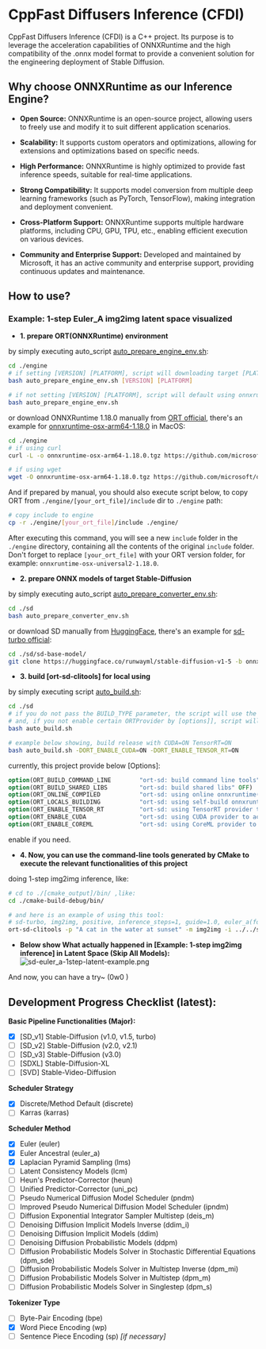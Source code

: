 # CppFast Diffusers Inference (CFDI)

CppFast Diffusers Inference (CFDI) is a C++ project. Its purpose is to leverage the acceleration capabilities of ONNXRuntime and the high compatibility of the .onnx model format to provide a convenient solution for the engineering deployment of Stable Diffusion.

## Why choose ONNXRuntime as our Inference Engine?

- **Open Source:** ONNXRuntime is an open-source project, allowing users to freely use and modify it to suit different application scenarios.

- **Scalability:** It supports custom operators and optimizations, allowing for extensions and optimizations based on specific needs.

- **High Performance:** ONNXRuntime is highly optimized to provide fast inference speeds, suitable for real-time applications.

- **Strong Compatibility:** It supports model conversion from multiple deep learning frameworks (such as PyTorch, TensorFlow), making integration and deployment convenient.

- **Cross-Platform Support:** ONNXRuntime supports multiple hardware platforms, including CPU, GPU, TPU, etc., enabling efficient execution on various devices.

- **Community and Enterprise Support:** Developed and maintained by Microsoft, it has an active community and enterprise support, providing continuous updates and maintenance.

## How to use?

### Example: 1-step Euler_A img2img latent space visualized

- **1. prepare ORT(ONNXRuntime) environment**
 
by simply executing auto_script [auto_prepare_engine_env.sh](engine%2Fauto_prepare_engine_env.sh):
```bash
cd ./engine
# if setting [VERSION] [PLATFORM], script will downloading target [PLATFORM] ORT, like onnxruntime-linux-x64-1.18.0.tgz at official
bash auto_prepare_engine_env.sh [VERSION] [PLATFORM]

# if not setting [VERSION] [PLATFORM], script will default using onnxruntime-osx-arm64-1.18.0, so be careful!!!
bash auto_prepare_engine_env.sh
```

or download ONNXRuntime 1.18.0 manually from [ORT official](https://github.com/microsoft/onnxruntime/releases/v1.18.0/), there's an example for [onnxruntime-osx-arm64-1.18.0](https://github.com/microsoft/onnxruntime/releases/download/v1.18.0/onnxruntime-osx-arm64-1.18.0.tgz) in MacOS:
```bash
cd ./engine
# if using curl
curl -L -o onnxruntime-osx-arm64-1.18.0.tgz https://github.com/microsoft/onnxruntime/releases/download/v1.18.0/onnxruntime-osx-arm64-1.18.0.tgz

# if using wget
wget -O onnxruntime-osx-arm64-1.18.0.tgz https://github.com/microsoft/onnxruntime/releases/download/v1.18.0/onnxruntime-osx-arm64-1.18.0.tgz
```

And if prepared by manual, you should also execute script below, to copy ORT from `./engine/[your_ort_file]/include` dir to `./engine` path:
```bash
# copy include to engine
cp -r ./engine/[your_ort_file]/include ./engine/
```
After executing this command, you will see a new `include` folder in the `./engine` directory, containing all the contents of the original `include` folder.
Don't forget to replace `[your_ort_file]` with your ORT version folder, for example: `onnxruntime-osx-universal2-1.18.0`.

- **2. prepare ONNX models of target Stable-Diffusion**

by simply executing auto_script [auto_prepare_converter_env.sh](sd%2Fauto_prepare_converter_env.sh):
```bash
cd ./sd
bash auto_prepare_converter_env.sh
```

or download SD manually from [HuggingFace](https://huggingface.co), there's an example for [sd-turbo official](https://huggingface.co/stabilityai/sdxl-turbo/tree/main):

```bash
cd ./sd/sd-base-model/
git clone https://huggingface.co/runwayml/stable-diffusion-v1-5 -b onnx onnx-official-sd-v15/
```

- **3. build [ort-sd-clitools] for local using**

by simply executing script [auto_build.sh](auto_build.sh):
```bash
cd ./sd
# if you do not pass the BUILD_TYPE parameter, the script will use the default Debug build type.
# and, if you not enable certain ORTProvider by [options]], script will choose default ORTProvider by platform
bash auto_build.sh

# example below showing, build release with CUDA=ON TensorRT=ON
bash auto_build.sh -DORT_ENABLE_CUDA=ON -DORT_ENABLE_TENSOR_RT=ON
```

currently, this project provide below [Options]:
```cmake
option(ORT_BUILD_COMMAND_LINE        "ort-sd: build command line tools" ${SD_STANDALONE})
option(ORT_BUILD_SHARED_LIBS         "ort-sd: build shared libs" OFF)
option(ORT_ONLINE_COMPILED           "ort-sd: using online onnxruntime(ort)" ON)
option(ORT_LOCALS_BUILDING           "ort-sd: using self-build onnxruntime(ort)" OFF)
option(ORT_ENABLE_TENSOR_RT          "ort-sd: using TensorRT provider to accelerate inference" ${DEFAULT_TRT_STATE})
option(ORT_ENABLE_CUDA               "ort-sd: using CUDA provider to accelerate inference" ${DEFAULT_CUDA_STATE})
option(ORT_ENABLE_COREML             "ort-sd: using CoreML provider to accelerate inference" ${DEFAULT_COREML_STATE})
```
enable if you need.

- **4. Now, you can use the command-line tools generated by CMake to execute the relevant functionalities of this project**

doing 1-step img2img inference, like:
```bash
# cd to ./[cmake_output]/bin/ ,like: 
cd ./cmake-build-debug/bin/

# and here is an example of using this tool:
# sd-turbo, img2img, positive, inference_steps=1, guide=1.0, euler_a(for 1-step purpose)
ort-sd-clitools -p "A cat in the water at sunset" -m img2img -i ../../sd/io-test/input-test.png -o ../../sd/io-test/output.png -w 512 -h 512 -c 3 --seed 15.0 --dims 1024 --clip ../../sd/sd-base-model/onnx-sd-turbo/text_encoder/model.onnx --unet ../../sd/sd-base-model/onnx-sd-turbo/unet/model.onnx --vae-encoder ../../sd/sd-base-model/onnx-sd-turbo/vae_encoder/model.onnx --vae-decoder ../../sd/sd-base-model/onnx-sd-turbo/vae_decoder/model.onnx --dict ../../sd/sd-dictionary/vocab.txt --beta-start 0.00085 --beta-end 0.012 --beta scaled_linear --alpha cos --scheduler euler_a --predictor epslion --tokenizer bpe --train-steps 1000 --token-idx-num 49408 --token-length 77 --token-border 1.0 --gain 1.1 --decoding 0.18215 --guidance 1.0 --steps 1 -v
```

- **Below show What actually happened in [Example: 1-step img2img inference] in Latent Space (Skip All Models):**
![sd-euler_a-1step-latent-example.png](sd%2Fio-examples%2Fsd-euler_a-1step-latent-example.png)

And now, you can have a try~ (0w0 )

## Development Progress Checklist (latest):

**Basic Pipeline Functionalities (Major):**
- [x] [SD_v1] Stable-Diffusion (v1.0, v1.5, turbo)
- [ ] [SD_v2] Stable-Diffusion (v2.0, v2.1)
- [ ] [SD_v3] Stable-Diffusion (v3.0)
- [ ] [SDXL] Stable-Diffusion-XL
- [ ] [SVD] Stable-Video-Diffusion

**Scheduler Strategy**
- [x] Discrete/Method Default (discrete)
- [ ] Karras (karras)

**Scheduler Method**
- [x] Euler (euler)
- [x] Euler Ancestral (euler_a)
- [x] Laplacian Pyramid Sampling (lms)
- [ ] Latent Consistency Models (lcm)
- [ ] Heun's Predictor-Corrector (heun)
- [ ] Unified Predictor-Corrector (uni_pc)
- [ ] Pseudo Numerical Diffusion Model Scheduler (pndm)
- [ ] Improved Pseudo Numerical Diffusion Model Scheduler (ipndm)
- [ ] Diffusion Exponential Integrator Sampler Multistep (deis_m)
- [ ] Denoising Diffusion Implicit Models Inverse (ddim_i)
- [ ] Denoising Diffusion Implicit Models (ddim)
- [ ] Denoising Diffusion Probabilistic Models (ddpm)
- [ ] Diffusion Probabilistic Models Solver in Stochastic Differential Equations (dpm_sde)
- [ ] Diffusion Probabilistic Models Solver in Multistep Inverse (dpm_mi)
- [ ] Diffusion Probabilistic Models Solver in Multistep (dpm_m)
- [ ] Diffusion Probabilistic Models Solver in Singlestep (dpm_s)

**Tokenizer Type**
- [ ] Byte-Pair Encoding (bpe)
- [x] Word Piece Encoding (wp)
- [ ] Sentence Piece Encoding (sp)  _[if necessary]_